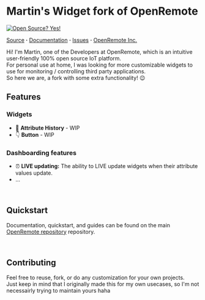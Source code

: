 # Martin's Widget fork of OpenRemote

[![Open Source? Yes!](https://badgen.net/badge/Open%20Source%20%3F/Yes%21/blue?icon=github)](https://github.com/Naereen/badges/)

[Source](https://github.com/openremote/openremote) **·** [Documentation](https://github.com/openremote/openremote/wiki) **·** [Issues](https://github.com/martinaeynl/openremote/issues) **·** [OpenRemote Inc.](https://openremote.io)

Hi! I'm Martin, one of the Developers at OpenRemote, which is an intuitive user-friendly 100% open source IoT platform.<br />
For personal use at home, I was looking for more customizable widgets to use for monitoring / controlling third party applications.<br />
So here we are, a fork with some extra functionality! 😉


## Features

### Widgets
- :bookmark_tabs: **Attribute History** - WIP
- :point_down: **Button** - WIP

### Dashboarding features
- :alarm_clock: **LIVE updating:** The ability to LIVE update widgets when their attribute values update.
- ...

<br />

## Quickstart
Documentation, quickstart, and guides can be found on the main [OpenRemote repository](https://github.com/openremote/openremote) repository.

<br />

## Contributing
Feel free to reuse, fork, or do any customization for your own projects.<br />
Just keep in mind that I originally made this for my own usecases, so I'm not necessairly trying to maintain yours haha<br />
